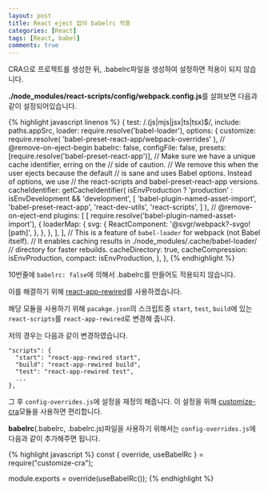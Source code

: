 ```yaml
---
layout: post
title: React eject 없이 babelrc 적용
categories: [React]
tags: [React, babel]
comments: true
---
```


CRA으로 프로젝트를 생성한 뒤, .babelrc파일을 생성하여 설정하면 적용이 되지 않습니다.

**./node_modules/react-scripts/config/webpack.config.js**를 살펴보면 다음과 같이 설정되어있습니다.

{% highlight javascript linenos %}
{
  test: /\.(js|mjs|jsx|ts|tsx)$/,
  include: paths.appSrc,
  loader: require.resolve('babel-loader'),
  options: {
    customize: require.resolve(
      'babel-preset-react-app/webpack-overrides'
    ),
    // @remove-on-eject-begin
    babelrc: false,
    configFile: false,
    presets: [require.resolve('babel-preset-react-app')],
    // Make sure we have a unique cache identifier, erring on the
    // side of caution.
    // We remove this when the user ejects because the default
    // is sane and uses Babel options. Instead of options, we use
    // the react-scripts and babel-preset-react-app versions.
    cacheIdentifier: getCacheIdentifier(
      isEnvProduction
        ? 'production'
        : isEnvDevelopment && 'development',
      [
        'babel-plugin-named-asset-import',
        'babel-preset-react-app',
        'react-dev-utils',
        'react-scripts',
      ]
    ),
    // @remove-on-eject-end
    plugins: [
      [
        require.resolve('babel-plugin-named-asset-import'),
        {
          loaderMap: {
            svg: {
              ReactComponent: '@svgr/webpack?-svgo![path]',
            },
          },
        },
      ],
    ],
    // This is a feature of `babel-loader` for webpack (not Babel itself).
    // It enables caching results in ./node_modules/.cache/babel-loader/
    // directory for faster rebuilds.
    cacheDirectory: true,
    cacheCompression: isEnvProduction,
    compact: isEnvProduction,
  },
},
{% endhighlight %}

10번줄에 `babelrc: false`에 의해서 .babelrc를 만들어도 적용되지 않습니다.

이를 해결하기 위해 [react-app-rewired](https://github.com/timarney/react-app-rewired)를 사용하겠습니다.

해당 모듈을 사용하기 위해 `pacakge.json`의 스크립트중 `start`, `test`, `build`에 있는 `react-scripts`를 `react-app-rewired`로 변경해 줍니다.

저의 경우는 다음과 같이 변경하였습니다.

```
"scripts": {
  "start": "react-app-rewired start",
  "build": "react-app-rewired build",
  "test": "react-app-rewired test",
  ...
},
```

그 후 `config-overrides.js`에 설정을 재정의 해줍니다. 이 설정을 위해 [customize-cra](https://github.com/arackaf/customize-cra)모듈을 사용하면 편리합니다.

**babelrc**(.babelrc, .babelrc.js)파일을 사용하기 위해서는 `config-overrides.js`에 다음과 같이 추가해주면 됩니다.

{% highlight javascript %}
const { override, useBabelRc } = require("customize-cra");

module.exports = override(useBabelRc());
{% endhighlight %}